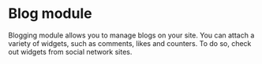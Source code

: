 Blog module
===========

Blogging module allows you to manage blogs on your site. You can attach a variety of widgets, such as comments, likes and counters.
To do so, check out widgets from social network sites.